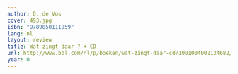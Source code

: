```yaml
---
author: D. de Vos
cover: 493.jpg
isbn: "9789050111959"
lang: nl
layout: review
title: Wat zingt daar ? + CD
url: http://www.bol.com/nl/p/boeken/wat-zingt-daar-cd/1001004002134682/index.html
year: 0
---
```

